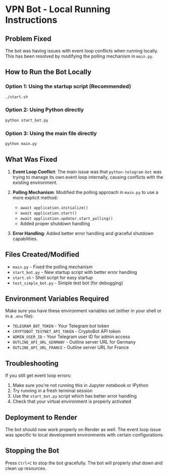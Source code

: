 # VPN Bot - Local Running Instructions

## Problem Fixed

The bot was having issues with event loop conflicts when running locally. This has been resolved by modifying the polling mechanism in `main.py`.

## How to Run the Bot Locally

### Option 1: Using the startup script (Recommended)

```bash
./start.sh
```

### Option 2: Using Python directly

```bash
python start_bot.py
```

### Option 3: Using the main file directly

```bash
python main.py
```

## What Was Fixed

1. **Event Loop Conflict**: The main issue was that `python-telegram-bot` was trying to manage its own event loop internally, causing conflicts with the existing environment.

2. **Polling Mechanism**: Modified the polling approach in `main.py` to use a more explicit method:

   - `await application.initialize()`
   - `await application.start()`
   - `await application.updater.start_polling()`
   - Added proper shutdown handling

3. **Error Handling**: Added better error handling and graceful shutdown capabilities.

## Files Created/Modified

- `main.py` - Fixed the polling mechanism
- `start_bot.py` - New startup script with better error handling
- `start.sh` - Shell script for easy startup
- `test_simple_bot.py` - Simple test bot (for debugging)

## Environment Variables Required

Make sure you have these environment variables set (either in your shell or in a `.env` file):

- `TELEGRAM_BOT_TOKEN` - Your Telegram bot token
- `CRYPTOBOT_TESTNET_API_TOKEN` - CryptoBot API token
- `ADMIN_USER_ID` - Your Telegram user ID for admin access
- `OUTLINE_API_URL_GERMANY` - Outline server URL for Germany
- `OUTLINE_API_URL_FRANCE` - Outline server URL for France

## Troubleshooting

If you still get event loop errors:

1. Make sure you're not running this in Jupyter notebook or IPython
2. Try running in a fresh terminal session
3. Use the `start_bot.py` script which has better error handling
4. Check that your virtual environment is properly activated

## Deployment to Render

The bot should now work properly on Render as well. The event loop issue was specific to local development environments with certain configurations.

## Stopping the Bot

Press `Ctrl+C` to stop the bot gracefully. The bot will properly shut down and clean up resources.
